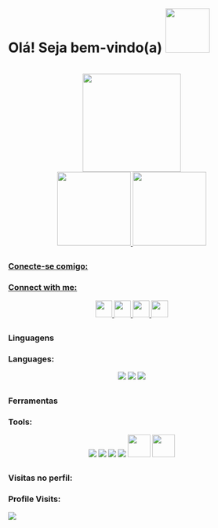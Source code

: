 <h1> Olá! Seja bem-vindo(a) <img height="90em" src="https://user-images.githubusercontent.com/100436812/198046887-c398face-2b0f-4d05-b0b6-445259e3b29f.gif">
 </h1>
<br>
<div align="center">
  <img height="200em" src="https://user-images.githubusercontent.com/100436812/198044637-a2783a41-cee8-414c-abeb-10da77f64b20.gif">
 </div>
 
<div align="center">
  <a href="https://github.com/missmiau">
  <img height = "150em" src = "https://github-readme-stats.vercel.app/api?username=missmiau&show_icons=true&theme=omni&include_all_commits=true&count_private=true" />
  <img height = "150em" src = "https://github-readme-stats.vercel.app/api/top-langs/?username=missmiau&layout=compact&langs_count=16&theme=omni" />
 </div>

 ##
 ### Conecte-se comigo:
 ### Connect with me:
 
 <div align="center">
  <a href="renataalvescunh@gmail.com"> <img height="34em" src="https://user-images.githubusercontent.com/100436812/197931492-1172cf92-7c56-4769-a5ae-704c5c938702.png">     </a> 
  <a href="https://www.behance.net/capikun"> <img height="34em" src="https://user-images.githubusercontent.com/100436812/197931258-82cc57be-6520-4b49-b924-0bd06dd7e7e5.png">     </a>
  <a href="https://www.instagram.com/drawarys/"> <img height="34em" src="https://user-images.githubusercontent.com/100436812/197930261-51539a12-ce69-4843-8a20-20e9faab694c.png">     </a>
  <a href="renataalvescunh@gmail.com"> <img height="34em" src="https://user-images.githubusercontent.com/100436812/197930657-36276c3c-64f3-469c-ad45-7ec379846c84.png">     </a>
</div>

##
### Linguagens
### Languages:

<div align="center">
  <a> <img src="https://img.icons8.com/color/48/000000/html-5--v1.png"/> </a>
  <a> <img src="https://img.icons8.com/color/48/000000/css3.png"/> </a>
  <a> <img src="https://img.icons8.com/color/48/000000/python--v1.png"/> </a>
</div>

##
### Ferramentas
### Tools:

<div align="center">
  <a> <img src="https://img.icons8.com/color/48/000000/git.png"/> </a>
  <a> <img src="https://img.icons8.com/fluency/48/000000/github.png"/> </a> 
  <a> <img src="https://img.icons8.com/color/48/000000/visual-studio-code-2019.png"/> </a>
  <a> <img src="https://img.icons8.com/color/48/000000/pycharm.png"/> </a>
  <a> <img  height = "46em" src="https://user-images.githubusercontent.com/100436812/198051694-2b07d81f-c52f-4b5c-82b3-252f4772e794.png"/> </a> 
  <a> <img  height = "46em" src="https://user-images.githubusercontent.com/100436812/198051275-4cf3b834-7ccb-4422-94a2-11cb017905bb.png"/> </a> 
</div>

##
### Visitas no perfil:
### Profile Visits:

   <img src="https://profile-counter.glitch.me/missmiau/count.svg" />  



